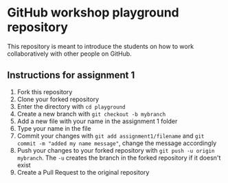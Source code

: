 # GitHub workshop playground repository

This repository is meant to introduce the students on how to work collaboratively with other people on GitHub.

## Instructions for assignment 1

1. Fork this repository
2. Clone your forked repository
3. Enter the directory with `cd playground`
4. Create a new branch with `git checkout -b mybranch`
5. Add a new file with your name in the assignment 1 folder
6. Type your name in the file
7. Commit your changes with `git add assignment1/filename` and `git commit -m "added my name message"`, change the message accordingly
8. Push your changes to your forked repository with `git push -u origin mybranch`. The `-u` creates the branch in the forked repository if it doesn't exist
9. Create a Pull Request to the original repository
